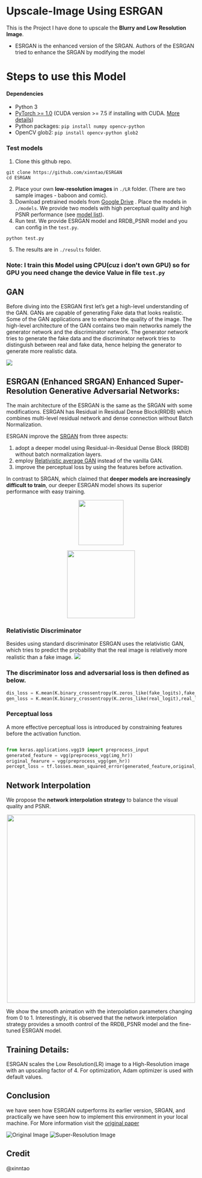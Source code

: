 # Upscale-Image Using ESRGAN
This is the Project I have done to upscale the **Blurry and Low Resolution Image**.

- ESRGAN is the enhanced version of the SRGAN. Authors of the ESRGAN tried to enhance the SRGAN by modifying the model  

# Steps to use this Model

#### Dependencies

- Python 3
- [PyTorch >= 1.0](https://pytorch.org/) (CUDA version >= 7.5 if installing with CUDA. [More details](https://pytorch.org/get-started/previous-versions/))
- Python packages:  `pip install numpy opencv-python`
- OpenCV glob2: `pip install opencv-python glob2` 

### Test models
1. Clone this github repo.
```
git clone https://github.com/xinntao/ESRGAN
cd ESRGAN
```
2. Place your own **low-resolution images** in `./LR` folder. (There are two sample images - baboon and comic).
3. Download pretrained models from [Google Drive](https://drive.google.com/drive/u/0/folders/17VYV_SoZZesU6mbxz2dMAIccSSlqLecY) . Place the models in `./models`. We provide two models with high perceptual quality and high PSNR performance (see [model list](https://github.com/xinntao/ESRGAN/tree/master/models)).
4. Run test. We provide ESRGAN model and RRDB_PSNR model and you can config in the `test.py`.
```
python test.py
```
5. The results are in `./results` folder.

### Note: I train this Model using CPU(cuz i don't own GPU) so for GPU you need change the **device** Value in file `test.py` 


## GAN
Before diving into the ESRGAN first let’s get a high-level understanding of the GAN. GANs are capable of generating Fake data that looks realistic. Some of the GAN applications are to enhance the quality of the image. The high-level architecture of the GAN contains two main networks namely the generator network and the discriminator network. The generator network tries to generate the fake data and the discriminator network tries to distinguish between real and fake data, hence helping the generator to generate more realistic data.

![](https://raw.githubusercontent.com/govind527/Upscale-Image/main/Art%20image.png)



## ESRGAN (Enhanced SRGAN) Enhanced Super-Resolution Generative Adversarial Networks:
The main architecture of the ESRGAN is the same as the SRGAN with some modifications. ESRGAN has Residual in Residual Dense Block(RRDB) which combines multi-level residual network and dense connection without Batch Normalization.


ESRGAN improve the [SRGAN](https://arxiv.org/abs/1609.04802) from three aspects:
1. adopt a deeper model using Residual-in-Residual Dense Block (RRDB) without batch normalization layers.
2. employ [Relativistic average GAN](https://ajolicoeur.wordpress.com/relativisticgan/) instead of the vanilla GAN.
3. improve the perceptual loss by using the features before activation.

In contrast to SRGAN, which claimed that **deeper models are increasingly difficult to train**, our deeper ESRGAN model shows its superior performance with easy training.

<p align="center">
  <img height="120" src="figures/architecture.jpg">
</p>
<p align="center">
  <img height="180" src="figures/RRDB.png">
</p>


### Relativistic Discriminator

Besides using standard discriminator ESRGAN uses the relativistic GAN, which tries to predict the probability that the real image is relatively more realistic than a fake image.
![](https://raw.githubusercontent.com/govind527/Upscale-Image/main/form%20inage.png)

### The discriminator loss and adversarial loss is then defined as below.

``` py
dis_loss = K.mean(K.binary_crossentropy(K.zeros_like(fake_logits),fake_logits)+K.binary_crossentropy(K.ones_like(real_logits),real_logits))
gen_loss = K.mean(K.binary_crossentropy(K.zeros_like(real_logit),real_logit)+K.binary_crossentropy(K.ones_like(fake_logit),fake_logit))
```

### Perceptual loss
A more effective perceptual loss is introduced by constraining features before the activation function.

```py

from keras.applications.vgg19 import preprocess_input
generated_feature = vgg(preprocess_vgg(img_hr))
original_fearure = vgg(preprocess_vgg(gen_hr))
percept_loss = tf.losses.mean_squared_error(generated_feature,original_fearure)
```


## Network Interpolation
We propose the **network interpolation strategy** to balance the visual quality and PSNR.

<p align="center">
  <img height="500" src="figures/net_interp.jpg">
</p>

We show the smooth animation with the interpolation parameters changing from 0 to 1.
Interestingly, it is observed that the network interpolation strategy provides a smooth control of the RRDB_PSNR model and the fine-tuned ESRGAN model.



## Training Details:
ESRGAN scales the Low Resolution(LR) image to a High-Resolution image with an upscaling factor of 4.
For optimization, Adam optimizer is used with default values.

## Conclusion 
we have seen how ESRGAN outperforms its earlier version, SRGAN, and practically we have seen how to implement this environment in your local machine. For More information visit the [original paper](https://arxiv.org/pdf/1809.00219.pdf)

![Original Image](https://raw.githubusercontent.com/govind527/Upscale-Image/main/LR/Original-Image.png)
![Super-Resolution Image](https://raw.githubusercontent.com/govind527/Upscale-Image/main/results/Super-Resolution-Image.png)

## Credit
@xinntao


